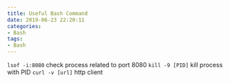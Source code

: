 ```yaml
---
title: Useful Bash Command
date: 2019-06-23 22:20:11
categories:
- Bash
tags:
- Bash
---
```



`lsof -i:8080` check process related to port 8080
`kill -9 [PID]` kill process with PID
`curl -v [url]` http client
